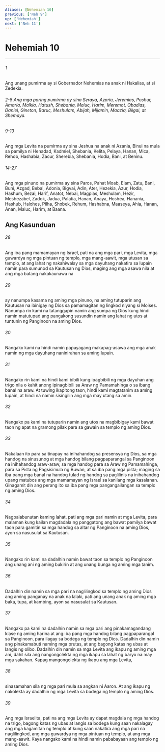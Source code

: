 ```yaml
---
Aliases: [Nehemiah 10]
previous: ['Neh 9']
up: ['Nehemiah']
next: ['Neh 11']
---
```

# Nehemiah 10

***


###### 1 


Ang unang pumirma ay si Gobernador Nehemias na anak ni Hakalias, at si Zedekia.

###### 2-8 Ang mga paring pumirma ay sina Seraya, Azaria, Jeremias, Pashur, Amaria, Malkia, Hatush, Shebania, Maluc, Harim, Meremot, Obadias, Daniel, Gineton, Baruc, Meshulam, Abijah, Mijamin, Maazia, Bilgai, at Shemaya.

###### 9-13

Ang mga Levita na pumirma ay sina Jeshua na anak ni Azania, Binui na mula sa pamilya ni Henadad, Kadmiel, Shebania, Kelita, Pelaya, Hanan, Mica, Rehob, Hashabia, Zacur, Sherebia, Shebania, Hodia, Bani, at Beninu.

###### 14-27

Ang mga pinuno na pumirma ay sina Paros, Pahat Moab, Elam, Zatu, Bani, Buni, Azgad, Bebai, Adonia, Bigvai, Adin, Ater, Hezekia, Azur, Hodia, Hashum, Bezai, Harif, Anatot, Nebai, Magpias, Meshulam, Hezir, Meshezabel, Zadok, Jadua, Palatia, Hanan, Anaya, Hoshea, Hanania, Hashub, Halohes, Pilha, Shobek, Rehum, Hashabna, Maaseya, Ahia, Hanan, Anan, Maluc, Harim, at Baana.

## Ang Kasunduan 


###### 28 


Ang iba pang mamamayan ng Israel, pati na ang mga pari, mga Levita, mga guwardya ng mga pintuan ng templo, mga mang-aawit, mga utusan sa templo, at ang lahat ng nakahiwalay sa mga dayuhang nakatira sa lupain namin para sumunod sa Kautusan ng Dios, maging ang mga asawa nila at ang mga batang nakakaunawa na 


###### 29 


ay nanumpa kasama ng aming mga pinuno, na aming tutuparin ang Kautusan na ibinigay ng Dios sa pamamagitan ng lingkod niyang si Moises. Nanumpa rin kami na tatanggapin namin ang sumpa ng Dios kung hindi namin matutupad ang pangakong susundin namin ang lahat ng utos at tuntunin ng Panginoon na aming Dios. 


###### 30 


Nangako kami na hindi namin papayagang makapag-asawa ang mga anak namin ng mga dayuhang naninirahan sa aming lupain. 


###### 31 


Nangako rin kami na hindi kami bibili kung ipagbibili ng mga dayuhan ang trigo nila o kahit anong ipinagbibili sa Araw ng Pamamahinga o sa ibang banal na araw. At tuwing ikapitong taon, hindi kami magtatanim sa aming lupain, at hindi na namin sisingilin ang mga may utang sa amin. 


###### 32 


Nangako pa kami na tutuparin namin ang utos na magbibigay kami bawat taon ng apat na gramong pilak para sa gawain sa templo ng aming Dios. 


###### 33 


Nakalaan ito para sa tinapay na inihahandog sa presensya ng Dios, sa mga handog na sinusunog at mga handog bilang pagpaparangal sa Panginoon na inihahandog araw-araw, sa mga handog para sa Araw ng Pamamahinga, para sa Pista ng Pagsisimula ng Buwan, at sa iba pang mga pista; maging sa iba pang mga banal na handog tulad ng handog sa paglilinis na inihahandog upang matubos ang mga mamamayan ng Israel sa kanilang mga kasalanan. Ginagamit din ang perang ito sa iba pang mga pangangailangan sa templo ng aming Dios. 


###### 34 


Nagpalabunutan kaming lahat, pati ang mga pari namin at mga Levita, para malaman kung kailan magdadala ng panggatong ang bawat pamilya bawat taon para gamitin sa mga handog sa altar ng Panginoon na aming Dios, ayon sa nasusulat sa Kautusan. 


###### 35 


Nangako rin kami na dadalhin namin bawat taon sa templo ng Panginoon ang unang ani ng aming bukirin at ang unang bunga ng aming mga tanim. 


###### 36 


Dadalhin din namin sa mga pari na naglilingkod sa templo ng aming Dios ang aming panganay na anak na lalaki, pati ang unang anak ng aming mga baka, tupa, at kambing, ayon sa nasusulat sa Kautusan. 


###### 37 


Nangako pa kami na dadalhin namin sa mga pari ang pinakamagandang klase ng aming harina at ang iba pang mga handog bilang pagpaparangal sa Panginoon, para ilagay sa bodega ng templo ng Dios. Dadalhin din namin ang pinakamabuti naming mga prutas, at ang bagong katas ng ubas at langis ng olibo. Dadalhin din namin sa mga Levita ang ikapu ng aming mga ani, dahil sila ang nangongolekta ng mga ikapu sa lahat ng baryo na may mga sakahan. Kapag mangongolekta ng ikapu ang mga Levita, 


###### 38 


sinasamahan sila ng mga pari mula sa angkan ni Aaron. At ang ikapu ng nakolekta ay dadalhin ng mga Levita sa bodega ng templo ng aming Dios. 


###### 39 


Ang mga Israelita, pati na ang mga Levita ay dapat magdala ng mga handog na trigo, bagong katas ng ubas at langis sa bodega kung saan nakalagay ang mga kagamitan ng templo at kung saan nakatira ang mga pari na naglilingkod, ang mga guwardya ng mga pintuan ng templo, at ang mga mang-aawit. Kaya nangako kami na hindi namin pababayaan ang templo ng aming Dios.
